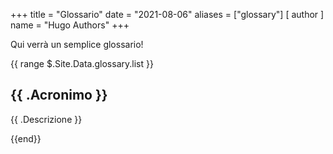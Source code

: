 +++
title = "Glossario"
date = "2021-08-06"
aliases = ["glossary"]
[ author ]
  name = "Hugo Authors"
+++

Qui verrà un semplice glossario!

{{ range $.Site.Data.glossary.list }}
	<h2>{{ .Acronimo }}</h2>
	<p>{{ .Descrizione }}</p>
{{end}}

